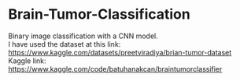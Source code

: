 # Brain-Tumor-Classification
Binary image classification with a CNN model.\
I have used the dataset at this link: https://www.kaggle.com/datasets/preetviradiya/brian-tumor-dataset \
Kaggle link: https://www.kaggle.com/code/batuhanakcan/braintumorclassifier
